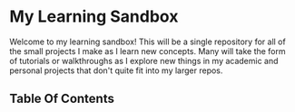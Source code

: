 # My Learning Sandbox

Welcome to my learning sandbox! This will be a single repository for all of the small projects I make as I learn new concepts. Many will take the form of tutorials or walkthroughs as I explore new things in my academic and personal projects that don't quite fit into my larger repos.

## Table Of Contents
